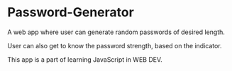 # Password-Generator
A web app where user can generate random passwords of desired length.

User can also get to know the password strength, based on the indicator.

This app is a part of learning JavaScript in WEB DEV. 

